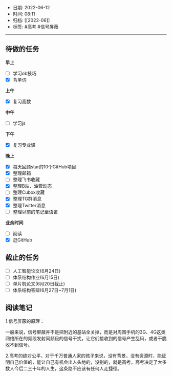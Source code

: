 - 日期: 2022-06-12
- 时间: 08:11
- 归档: [[2022-06]]
- 标签: #高考 #信号屏蔽
---

## 待做的任务

**早上**

- [ ] 学习ob技巧
- [x] 背单词

**上午**

- [x] 复习高数

**中午**

- [ ] 学习js

**下午**

- [x] 复习专业课

**晚上**

- [x] 每天回顾star的10个GitHub项目
- [x] 整理邮箱
- [ ] 整理飞书收藏
- [x] 整理B站、油管动态
- [ ] 整理Cubox收藏
- [x] 整理TG群消息
- [x] 整理Twitter消息
- [ ] 整理以前的笔记至语雀

**业余时间**

- [ ] 阅读 
- [x] 逛GitHub

## 截止的任务

- [ ] 人工智能论文(6月24日)
- [ ] 体系结构作业(6月15日)
- [ ] 单片机论文(6月20日截止)
- [ ] 体系结构答辩(6月27日~7月1日)

## 阅读笔记

1.信号屏蔽的原理：

一般来说，信号屏蔽并不是把附近的基站全关掉，而是对周围手机的3G、4G这类网络所在的频段发射同频段的信号干扰，让它们接收到的信号产生乱码，或者干脆收不到信号。

2.高考的绝对公平，对于千万普通人家的孩子来说，没有背景，没有资源时，能证明自己价值的，能让自己有机会出人头地的，没别的，就是高考。高考决定了大多数人今后二三十年的人生，这条路不应该有任何人走捷径。

